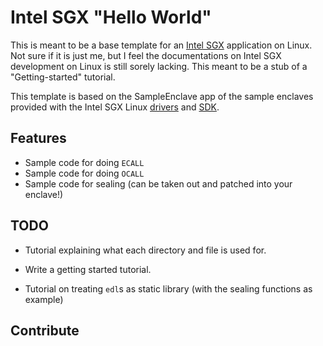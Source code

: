 # Intel SGX "Hello World"

This is meant to be a base template for an [Intel SGX](https://github.com/01org/linux-sgx/) application on Linux. Not sure if it is just me, but I feel the documentations on Intel SGX development on Linux is still sorely lacking. This meant to be a stub of a "Getting-started" tutorial.

This template is based on the SampleEnclave app of the sample enclaves provided with the Intel SGX Linux [drivers](https://github.com/01org/linux-sgx-driver) and [SDK](https://github.com/01org/linux-sgx/).

## Features

- Sample code for doing `ECALL`
- Sample code for doing `OCALL`
- Sample code for sealing (can be taken out and patched into your enclave!)

## TODO

- Tutorial explaining what each directory and file is used for.

- Write a getting started tutorial.

- Tutorial on treating `edl`s as static library (with the sealing functions as example)

## Contribute

